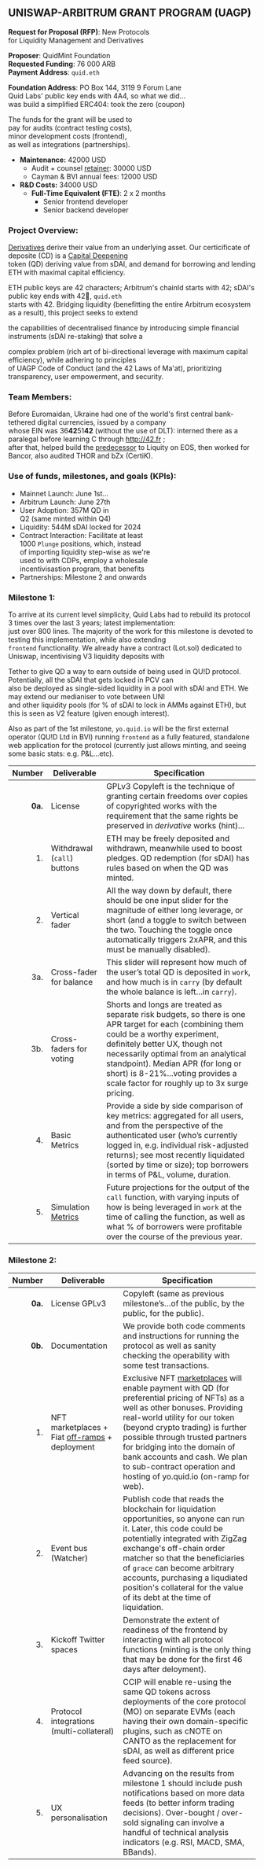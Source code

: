 ## UNISWAP-ARBITRUM GRANT PROGRAM (UAGP)

**Request for Proposal (RFP)**: New Protocols   
for Liquidity  Management and Derivatives


**Proposer**: QuidMint Foundation  
**Requested Funding**: 76 000 ARB  
**Payment Address**: `quid.eth`  


**Foundation Address**: PO Box 144, 3119 9 Forum Lane  
Quid Labs' public key ends with 4A4, so what we did...   
was build a simplified ERC404: took the zero (coupon)  

The funds for the grant will be used to  
pay for audits (contract testing costs),    
minor development costs (frontend),  
as well as integrations (partnerships).    


  - **Maintenance:** 42000 USD
    - Audit + counsel [retainer](https://twitter.com/lex_node/status/1760701615424630848): 30000 USD
    -   Cayman & BVI annual fees: 12000 USD
  - **R&D Costs:** 34000 USD
    - **Full-Time Equivalent (FTE)**: 2 x 2 months
      - Senior frontend developer
      - Senior backend developer 


### Project Overview:

[Derivatives](https://twitter.com/lex_node/status/1740509787690086847) derive their value from an underlying asset. Our certicificate of deposite (CD) is a [Capital Deepening](https://www.wallstreetmojo.com/capital-deepening/)  
token (QD) deriving value from sDAI, and demand for borrowing and lending ETH with maximal capital efficiency.  


ETH public keys are 42 characters; Arbitrum's chainId starts with 42; sDAI's public key ends with 42🐝, `quid.eth`  
starts with 42. Bridging liquidity (benefitting the entire Arbitrum ecosystem as a result), this project seeks to extend  

the capabilities of decentralised finance by introducing simple financial instruments (sDAI re-staking) that solve a   

complex problem (rich art of bi-directional leverage with maximum capital efficiency), while adhering to principles  
of UAGP Code of Conduct (and the 42 Laws of Ma'at), prioritizing transparency, user empowerment, and security.

### Team Members:

Before Euromaidan, Ukraine had one of the world's first central bank-tethered digital currencies, issued by a company  
whose EIN was 36**42**51**42** (without the use of DLT): interned there as a paralegal before learning C through http://42.fr ;   
after that, helped build the [predecessor](https://patentscope.wipo.int/search/en/detail.jsf?docId=WO2020102401) to Liquity on EOS, then worked for Bancor, also audited THOR and bZx (CertiK).

### Use of funds, milestones, and goals (KPIs):

- Mainnet Launch: June 1st...  
- Arbitrum Launch: June 27th
- User Adoption: 357M QD in    
 Q2
(same minted within Q4)  
- Liquidity: 544M sDAI locked for 2024
- Contract Interaction: Facilitate at least  
  1000 `Plunge` positions, which, instead  
  of importing liquidity step-wise as we're     
  used to with CDPs, employ a wholesale  
  incentivisastion program, that benefits 
- Partnerships: Milestone 2 and onwards


### Milestone 1:

To arrive at its current level simplicity, Quid Labs had to rebuild its protocol 3 times over the last 3 years; latest implementation:  
just over 800 lines. The majority of the work for this milestone is devoted to testing this implementation, while also extending  
`frontend` functionality. We already have a contract (Lot.sol) dedicated to Uniswap, incentivising V3 liquidity deposits with  

Tether to give QD a way to earn outside of being used in QU!D protocol. Potentially, all the sDAI that gets locked in PCV can  
also be deployed as single-sided liquidity in a pool with sDAI and ETH. We may extend our medianiser to vote between UNI  
and other liquidity pools (for % of sDAI to lock in AMMs against ETH), but this is seen as V2 feature (given enough interest).  


Also as part of the 1st milestone, `yo.quid.io` will be the first external operator (QU!D Ltd in BVI) running `frontend` as a fully featured, standalone web application for the protocol (currently just allows minting,
and seeing some basic stats: e.g. P&L...etc).  

| Number | Deliverable | Specification |
| -----: | ----------- | ------------- |
| **0a.** | License | GPLv3 Copyleft is the  technique of granting certain freedoms over copies of copyrighted works with the requirement that the same rights be preserved in *derivative* works (hint)... |
| 1. | Withdrawal (`call`) buttons | ETH may be freely deposited and withdrawn, meanwhile used to boost pledges. QD redemption (for sDAI) has rules based on when the QD was minted.  |
| 2. | Vertical fader | All the way down by default, there should be one input slider for the magnitude of either long leverage, or short (and a toggle to switch between the two. Touching the toggle once automatically triggers 2xAPR, and this must be manually disabled).|
| 3a. | Cross-fader for balance | This slider will represent how much of the user’s total QD is deposited in `work`, and how much is in `carry` (by default the whole balance is left…in `carry`). |
| 3b. | Cross-faders for voting | Shorts and longs are treated as separate risk budgets, so there is one APR target for each (combining them could be a worthy experiment, definitely better UX, though not necessarily optimal from an analytical standpoint). Median APR (for long or short) is 8-21%...voting provides a scale factor for roughly up to 3x surge pricing. |
| 4. | Basic Metrics |  Provide a side by side comparison of key metrics: aggregated for all users, and from the perspective of the authenticated user (who’s currently logged in, e.g. individual risk-adjusted returns); see most recently liquidated (sorted by time or size); top borrowers in terms of P&L, volume, duration. |
| 5. | Simulation [Metrics](https://orus.info/) | Future projections for the output of the `call` function, with varying inputs of how is being leveraged in `work` at the time of calling the function, as well as what % of borrowers were profitable over the course of the previous year.  |


### Milestone 2:


| Number | Deliverable | Specification |
| -----: | ----------- | ------------- |
| **0a.** | License GPLv3 | Copyleft (same as previous milestone’s…of the public, by the public, for the public). |
| **0b.** | Documentation |  We provide both code comments and instructions for running the protocol as well as sanity checking the operability with some test transactions. |
| 1. | NFT marketplaces + Fiat [off-ramps](https://www.flashy.cash/) + deployment | Exclusive NFT [marketplaces](http://polyone.io) will enable payment with QD (for preferential pricing of NFTs) as a well as other bonuses. Providing real-world utility for our token (beyond crypto trading) is further possible through trusted partners for bridging into the domain of bank accounts and cash. We plan to sub-contract operation and hosting of yo.quid.io (on-ramp for web). |
| 2. | Event bus (Watcher) | Publish code that reads the blockchain for liquidation opportunities, so anyone can run it. Later, this code could be potentially integrated with ZigZag exchange's off-chain order matcher so that the beneficiaries of `grace` can become arbitrary accounts, purchasing a liqudiated position's collateral for the value of its debt at the time of liquidation.  |
| 3. | Kickoff Twitter spaces | Demonstrate the extent of readiness of the frontend by interacting with all protocol functions (minting is the only thing that may be done for the first 46 days after deloyment). |
| 4. | Protocol integrations (multi-collateral) | CCIP will enable re-using the same QD tokens across deployments of the core protocol (MO) on separate EVMs (each having their own domain-specific plugins, such as cNOTE on CANTO as the replacement for sDAI, as well as different price feed source). |
| 5. |  UX personalisation | Advancing on the results from milestone 1 should include push notifications based on more data feeds (to better inform trading decisions). Over-bought / over-sold signaling can involve a handful of technical analysis indicators (e.g. RSI, MACD, SMA, BBands). |



